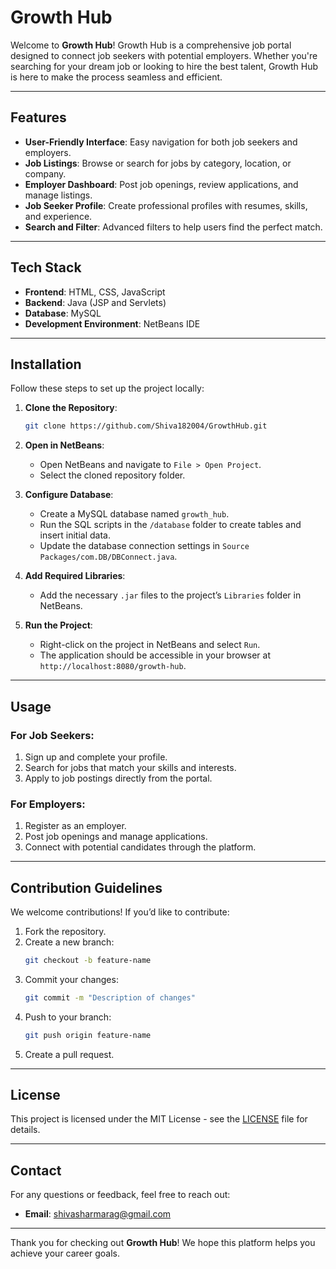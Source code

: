# Growth Hub

Welcome to **Growth Hub**! Growth Hub is a comprehensive job portal designed to connect job seekers with potential employers. Whether you're searching for your dream job or looking to hire the best talent, Growth Hub is here to make the process seamless and efficient.

---

## Features

- **User-Friendly Interface**: Easy navigation for both job seekers and employers.
- **Job Listings**: Browse or search for jobs by category, location, or company.
- **Employer Dashboard**: Post job openings, review applications, and manage listings.
- **Job Seeker Profile**: Create professional profiles with resumes, skills, and experience.
- **Search and Filter**: Advanced filters to help users find the perfect match.

---

## Tech Stack

- **Frontend**: HTML, CSS, JavaScript
- **Backend**: Java (JSP and Servlets)
- **Database**: MySQL
- **Development Environment**: NetBeans IDE

---

## Installation

Follow these steps to set up the project locally:

1. **Clone the Repository**:
   ```bash
   git clone https://github.com/Shiva182004/GrowthHub.git
   ```

2. **Open in NetBeans**:
   - Open NetBeans and navigate to `File > Open Project`.
   - Select the cloned repository folder.

3. **Configure Database**:
   - Create a MySQL database named `growth_hub`.
   - Run the SQL scripts in the `/database` folder to create tables and insert initial data.
   - Update the database connection settings in `Source Packages/com.DB/DBConnect.java`.

4. **Add Required Libraries**:
   - Add the necessary `.jar` files to the project’s `Libraries` folder in NetBeans.

5. **Run the Project**:
   - Right-click on the project in NetBeans and select `Run`.
   - The application should be accessible in your browser at `http://localhost:8080/growth-hub`.

---

## Usage

### For Job Seekers:
1. Sign up and complete your profile.
2. Search for jobs that match your skills and interests.
3. Apply to job postings directly from the portal.

### For Employers:
1. Register as an employer.
2. Post job openings and manage applications.
3. Connect with potential candidates through the platform.

---

## Contribution Guidelines

We welcome contributions! If you’d like to contribute:

1. Fork the repository.
2. Create a new branch:
   ```bash
   git checkout -b feature-name
   ```
3. Commit your changes:
   ```bash
   git commit -m "Description of changes"
   ```
4. Push to your branch:
   ```bash
   git push origin feature-name
   ```
5. Create a pull request.

---

## License

This project is licensed under the MIT License - see the [LICENSE](LICENSE) file for details.

---

## Contact

For any questions or feedback, feel free to reach out:

- **Email**: shivasharmarag@gmail.com

---

Thank you for checking out **Growth Hub**! We hope this platform helps you achieve your career goals.

